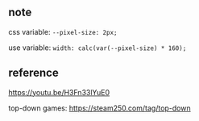 

## note

css variable:  `--pixel-size: 2px;`

use variable: `width: calc(var(--pixel-size) * 160);`

## reference

https://youtu.be/H3Fn33lYuE0

top-down games:  https://steam250.com/tag/top-down
